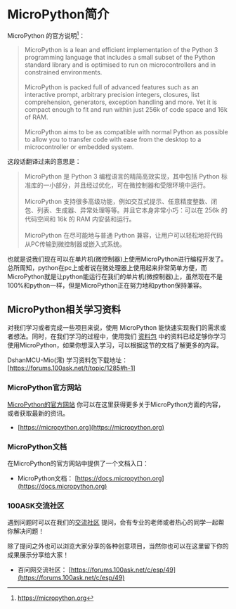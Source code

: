# MicroPython简介

MicroPython 的官方说明[^1]：

> MicroPython is a lean and efficient implementation of the Python 3 programming language that includes a small subset of the Python standard library and is optimised to run on microcontrollers and in constrained environments.<br /><br />
MicroPython is packed full of advanced features such as an interactive prompt, arbitrary precision integers, closures, list comprehension, generators, exception handling and more. Yet it is compact enough to fit and run within just 256k of code space and 16k of RAM.<br /><br />
MicroPython aims to be as compatible with normal Python as possible to allow you to transfer code with ease from the desktop to a microcontroller or embedded system.

这段话翻译过来的意思是：

> MicroPython 是 Python 3 编程语言的精简高效实现，其中包括 Python 标准库的一小部分，并且经过优化，可在微控制器和受限环境中运行。<br /><br />
MicroPython 支持很多高级功能，例如交互式提示、任意精度整数、闭包、列表、生成器、异常处理等等。并且它本身非常小巧：可以在 256k 的代码空间和 16k 的 RAM 内安装和运行。<br /><br />
MicroPython 在尽可能地与普通 Python 兼容，让用户可以轻松地将代码从PC传输到微控制器或嵌入式系统。

也就是说我们现在可以在单片机(微控制器)上使用MicroPython进行编程开发了。总所周知，python在pc上或者说在微处理器上使用起来非常简单方便，而MicroPython就是让python能运行在我们的单片机(微控制器)上，虽然现在不是100%和python一样，但是MicroPython正在努力地和python保持兼容。

## MicroPython相关学习资料

对我们学习或者完成一些项目来说，使用 MicroPython 能快速实现我们的需求或者想法。同时，在我们学习的过程中，使用我们 [资料包](https://forums.100ask.net/t/topic/1285#h-1) 中的资料已经足够你学习使用MicroPython，如果你想深入学习，可以根据这节的文档了解更多的内容。

DshanMCU-Mio(澪) 学习资料包下载地址：[https://forums.100ask.net/t/topic/1285#h-1]

### MicroPython官方网站

[MicroPython的官方网站](https://micropython.org) 你可以在这里获得更多关于MicroPython方面的内容，或者获取最新的资讯。

- [https://micropython.org](https://micropython.org)

### MicroPython文档

在MicroPython的官方网站中提供了一个文档入口：

- MicroPython文档： [https://docs.micropython.org](https://docs.micropython.org)

### 100ASK交流社区

遇到问题时可以在我们的[交流社区](https://forums.100ask.net/c/esp/49) 提问，会有专业的老师或者热心的同学一起帮你解决问题！

除了提问之外也可以浏览大家分享的各种创意项目，当然你也可以在这里留下你的成果展示分享给大家！

- 百问网交流社区： [https://forums.100ask.net/c/esp/49](https://forums.100ask.net/c/esp/49)


[^1]:https://micropython.org
